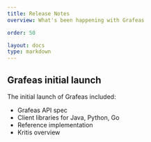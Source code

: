```yaml
---
title: Release Notes
overview: What's been happening with Grafeas

order: 50

layout: docs
type: markdown
---
```


## Grafeas initial launch

The initial launch of Grafeas included:
- Grafeas API spec
- Client libraries for Java, Python, Go
- Reference implementation
- Kritis overview
